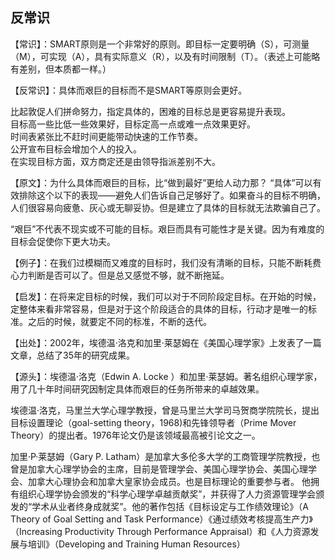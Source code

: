 ## 反常识

【常识】：SMART原则是一个非常好的原则。即目标一定要明确（S），可测量（M），可实现（A），具有实际意义（R），以及有时间限制（T）。（表述上可能略有差别，但本质都一样。）

【反常识】：具体而艰巨的目标而不是SMART等原则会更好。

比起敦促人们拼命努力，指定具体的，困难的目标总是更容易提升表现。  
目标高一些比低一些效果好，目标定高一点或难一点效果更好。  
时间表紧张比不赶时间更能带动快速的工作节奏。  
公开宣布目标会增加个人的投入。  
在实现目标方面，双方商定还是由领导指派差别不大。  

【原文】：为什么具体而艰巨的目标，比“做到最好”更给人动力那？
“具体”可以有效排除这个以下的表现——避免人们告诉自己足够好了。如果奋斗的目标不明确，人们很容易向疲惫、灰心或无聊妥协。但是建立了具体的目标就无法欺骗自己了。

“艰巨”不代表不现实或不可能的目标。艰巨而具有可能性才是关键。因为有难度的目标会促使你下更大功夫。

【例子】：在我们过模糊而又难度的目标时，我们没有清晰的目标，只能不断耗费心力判断是否可以了。但是总又感觉不够，就不断拖延。

【启发】：在将来定目标的时候，我们可以对于不同阶段定目标。在开始的时候，定整体来看非常容易，但是对于这个阶段适合的具体的目标，行动才是唯一的标准。之后的时候，就要定不同的标准，不断的迭代。

【出处】：2002年，埃德温·洛克和加里·莱瑟姆在《美国心理学家》上发表了一篇文章，总结了35年的研究成果。

【源头】：埃德温·洛克（Edwin A. Locke ）和加里·莱瑟姆。著名组织心理学家，用了几十年时间研究因制定具体而艰巨的任务所带来的卓越效果。

埃德温·洛克，马里兰大学心理学教授，曾是马里兰大学司马贺商学院院长，提出目标设置理论（goal-setting theory，1968)和先锋领导者（Prime Mover Theory）的提出者。1976年论文仍是该领域最高被引论文之一。

加里·P·莱瑟姆（Gary P. Latham）是加拿大多伦多大学的工商管理学院教授，也曾是加拿大心理学协会的主席，目前是管理学会、美国心理学协会、美国心理学会、加拿大心理协会和加拿大皇家协会成员。也是目标理论的重要参与者。
他拥有组织心理学协会颁发的“科学心理学卓越贡献奖”，并获得了人力资源管理学会颁发的“学术从业者终身成就奖”。他的著作包括《目标设定与工作绩效理论》（A Theory of Goal Setting and Task Performance）《通过绩效考核提高生产力》（Increasing Productivity Through Performance Appraisal）和《人力资源发展与培训》（Developing and Training Human Resources）

